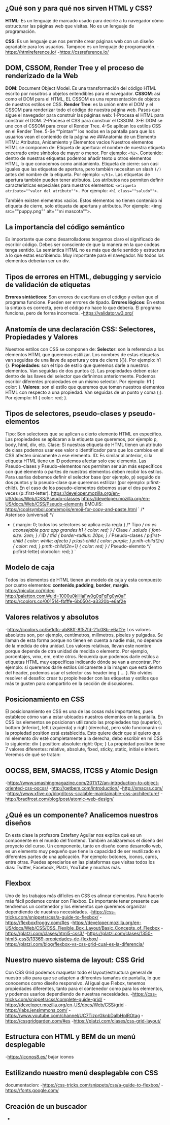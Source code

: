 ## ¿Qué son y para qué nos sirven HTML y CSS?
**HTML**: Es un lenguaje de marcado usado para decirle a tu navegador cómo estructurar las páginas web que visitas. No es un lenguaje de programación.

**CSS**: Es un lenguaje que nos permite crear páginas web con un diseño agradable para los usuarios. Tampoco es un lenguaje de programación.
-https://htmlreference.io/
-https://cssreference.io/
## DOM, CSSOM, Render Tree y el proceso de renderizado de la Web
**DOM**: Document Object Model. Es una transformación del código HTML escrito por nosotros a objetos entendibles para el navegador.
**CSSOM**: así como el DOM para el HTML, EL CSSOM es una representación de objetos de nuestros estilos en CSS.
**Render Tree**: es la unión entre el DOM y el CSSOM para renderizar todo el código de nuestra página web.
Pasos que sigue el navegador para construir las páginas web:
1-Procesa el HTML para construir el DOM.
2-Procesa el CSS para construir el CSSOM.
3-El DOM se une con el CSSOM para crear el Render Tree.
4-Se aplican los estilos CSS en el Render Tree.
5-Se ““pintan”” los nodos en la pantalla para que los usuarios vean el contenido de la página we
##Anatomía de un Elemento HTML: Atributos, Anidamiento y Elementos vacíos
Nuestros elementos HTML se componen de:
Etiqueta de apertura: el nombre de nuestra etiqueta encerrado entre símbolos de mayor o menor. Por ejemplo: `<h1>`.
Contenido: dentro de nuestras etiquetas podemos añadir texto u otros elementos HTML, lo que conocemos como anidamiento.
Etiqueta de cierre: son casi iguales que las etiquetas de apertura, pero también necesitan un slash `(/)` antes del nombre de la etiqueta. Por ejemplo: `</h1>`.
Las etiquetas de apertura también pueden tener atributos. Los atributos nos permiten definir características especiales para nuestros elementos: `<etiqueta atributo=""valor del atributo"">.` Por ejemplo: `<h1 class=""saludo"">.`

También existen elementos vacíos. Estos elementos no tienen contenido ni etiqueta de cierre, solo etiqueta de apertura y atributos. Por ejemplo: <img src=""puppy.png"" alt=""mi mascota"">.
## La importancia del código semántico
Es importante que como desarrolladores tengamos claro el significado de escribir código. Debes ser consciente de que la manera en la que codeas tenga sentido.
La semántica HTML no es más que darle sentido y estructura a lo que estas escribiendo. Muy importante para el navegador. No todos los elementos deberían ser un div.
## Tipos de errores en HTML, debugging y servicio de validación de etiquetas
**Errores sintácticos**: Son errores de escritura en el código y evitan que el programa funcione. Pueden ser errores de tipado.
**Errores lógicos**: En estos la sintaxis es correcta, pero el código no hace lo que debería. El programa funciona, pero de forma incorrecta.
-https://validator.w3.org/
## Anatomía de una declaración CSS: Selectores, Propiedades y Valores
Nuestros estilos con CSS se componen de:
**Selector**: son la referencia a los elementos HTML que queremos estilizar. Los nombres de estas etiquetas van seguidas de una llave de apertura y otra de cierre ({}). Por ejemplo: h1 {}.
**Propiedades**: son el tipo de estilo que queremos darle a nuestros elementos. Van seguidas de dos puntos (:). Las propiedades deben estar dentro de las llaves del selector que definimos anteriormente. Podemos escribir diferentes propiedades en un mismo selector. Por ejemplo: h1 { color: }.
**Valores**: son el estilo que queremos que tomen nuestros elementos HTML con respecto a una propiedad. Van seguidas de un punto y coma (;). Por ejemplo: h1 { color: red; }.
## Tipos de selectores, pseudo-clases y pseudo-elementos
Tipo: Son selectores que se aplican a cierto elemento HTML en específico. Las propiedades se aplicaran a la etiqueta que queremos, por ejemplo p, body, html, div, etc.
Clase: Si nuestras etiqueta de HTML tienen un atributo de class podemos usar ese valor o identificador para que los cambios en el CSS afecten únicamente a ese elemento.
ID: Es similar al anterior, si la etiqueta HTML tiene un ID podemos afectar solo ese elemento.
Las Pseudo-clases y Pseudo-elementos nos permiten ser aún más específicos con qué elemento o partes de nuestros elementos deben recibir los estilos.
Para usarlas debemos definir el selector base (por ejemplo, p) seguido de dos puntos y la pseudo-clase que queremos estilizar (por ejemplo: p:first-child). En el caso de los pseudo-elementos debemos usar el dos puntos 2 veces (p::first-letter).
https://developer.mozilla.org/en-US/docs/Web/CSS/Pseudo-classes
https://developer.mozilla.org/en-US/docs/Web/CSS/Pseudo-elements
EMOJIS: https://coolsymbol.com/emojis/emoji-for-copy-and-paste.html
`
/* Asterisco (universal) */
* {
  margin: 0; todos los selectores se aplica esta regla
}
/* Tipo */ no es aconsejable para app grandes
h1 {
  color: red;
}
/* Clase */
.saludo {
  font-size: 2em;
}
/* ID */
#id {
  border-radius: 20px;
}
/* Pseudo-clases */
p:first-child { <!-- colorea el primero -->
  color: white; afecta
}
p:last-child {
  color: purple; <!-- colorea el ultimo -->
}
p:nth-child(2n) {
  color: red; <!-- colorea los pares -->
}
p:nth-child(2n+1) {
  color: red; <!-- colorea los impares -->
}
/* Pseudo-elemnto */
p::first-lette{
  olorcolor: red; <!-- colorea la primera letras -->
}
`
## Modelo de caja
Todos los elementos de HTML tienen un modelo de caja y esta compuesto por cuatro elementos: **contenido**,**padding**, **border**, **margin**.
https://picular.co/Video
http://paletton.com/#uid=1000u0kllllaFw0g0qFqFg0w0aF
https://coolors.co/001514-fbfffe-6b0504-a3320b-e6af2e
## Valores relativos y absolutos
-https://coolors.co/5e1dfc-ab88ff-8f57fd-21c08b-e6af2e
Los valores absolutos son, por ejemplo, centímetros, milímetros, pixeles y pulgadas. Se llaman de esta forma porque no tienen en cuenta a nadie más, no depende de la medida de otra unidad.
Los valores relativas, llevan este nombre porque depende de otra unidad de medida o elemento. Por ejemplo, porcentajes, vmx, em, entre otros.
Recuerda que podemos darle estilos a etiquetas HTML muy específicas indicando dónde se van a encontrar. Por ejemplo: si queremos darle estilos únicamente a la imagen que está dentro del header, podemos usar el selector css header img { ... }.
No olvides resolver el desafío: crear tu propio header con las etiquetas y estilos que más te gusten para compartirlo en la sección de discusiones.
## Posicionamiento en CSS
El posicionamiento en CSS es una de las cosas más importantes, pues establece cómo van a estar ubicados nuestros elementos en la pantalla.
En CSS los elementos se posicionan utilizando las propiedades top (superior), bottom (inferior), left (izquierda) y right (derecha), pero sólo funcionarán si la propiedad position está establecida. Esto quiere decir que si quiero que mi elemento div esté completamente a la derecha, debo escribir en mi CSS lo siguiente:
div { position: absolute: right: 0px; }
La propiedad position tiene 7 valores diferentes: relative, absolute, fixed, sticky, static, initial e inherit. Veremos de qué se tratan:
## OOCSS, BEM, SMACSS, ITCSS y Atomic Design
-https://www.smashingmagazine.com/2011/12/an-introduction-to-object-oriented-css-oocss/
-http://getbem.com/introduction/
-http://smacss.com/
-https://www.xfive.co/blog/itcss-scalable-maintainable-css-architecture/
-http://bradfrost.com/blog/post/atomic-web-design/
## ¿Qué es un componente? Analicemos nuestros diseños
En esta clase la profesora Estefany Aguilar nos explica qué es un componente en el mundo del frontend. También analizaremos el diseño del proyecto del curso.
Un componente, tanto en diseño como desarrollo web, es un elemento muy pequeño que tiene la capacidad de ser reutilizado en diferentes partes de una aplicación. Por ejemplo: botones, iconos, cards, entre otras. Puedes apreciarlos en las plataformas que visitas todos los días: Twitter, Facebook, Platzi, YouTube y muchas más.
## Flexbox
Uno de los trabajos más difíciles en CSS es alinear elementos. Para hacerlo más fácil podemos contar con Flexbox.
Es importante tener presente que tendremos un contenedor y los elementos que queremos organizar dependiendo de nuestras necesidades.
-https://css-tricks.com/snippets/css/a-guide-to-flexbox/
-https://flexboxfroggy.com/#es
-https://developer.mozilla.org/en-US/docs/Web/CSS/CSS_Flexible_Box_Layout/Basic_Concepts_of_Flexbox
-https://platzi.com/clases/html5-css3/
-https://platzi.com/clases/1350-html5-css3/13369-propiedades-de-flexbox/
-https://platzi.com/blog/flexbox-vs-css-grid-cual-es-la-diferencia/
## Nuestro nuevo sistema de layout: CSS Grid
Con CSS Grid podemos maquetar todo el layout/estructura general de nuestro sitio para que se adapten a diferentes tamaños de pantalla, lo que conocemos como diseño responsivo.
Al igual que Flebox, tenemos propiedades diferentes, tanto para el contenedor como para los elementos, y podemos usarlos dependiendo de nuestras necesidades.
-https://css-tricks.com/snippets/css/complete-guide-grid/
-https://developer.mozilla.org/en-US/docs/Web/CSS/grid
-https://labs.jensimmons.com/
-https://www.youtube.com/channel/UC7TizprGknbDalbHplROtag
-https://cssgridgarden.com/#es
-https://platzi.com/clases/css-grid-layout/

## Estructura con HTML y BEM de un menú desplegable
-https://iconos8.es/  bajar iconos

## Estilizando nuestro menú desplegable con CSS
documentacion: 
-https://css-tricks.com/snippets/css/a-guide-to-flexbox/
-https://fonts.google.com/

## Creación de un buscador
-
``
``
``
``
``
``
